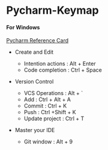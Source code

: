 # Pycharm-Keymap
#### For Windows 

[Pycharm Reference Card](https://resources.jetbrains.com/storage/products/pycharm/docs/PyCharm_ReferenceCard.pdf?_ga=2.260159565.1119855224.1604561230-311796501.1604243799)

- Create and Edit
    - Intention actions : Alt + Enter
    - Code completion : Ctrl + Space


- Version Control
    - VCS Operations : Alt + `
    - Add : Ctrl + Alt + A
    - Commit : Ctrl + K
    - Push : Ctrl +Shift + K
    - Update project : Ctrl + T
    

- Master your IDE
    - Git window : Alt + 9
    
